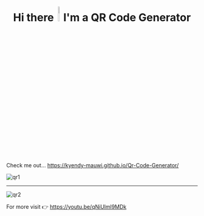 # <h1 align="center" fontsize="60px">Hi there<img src="https://raw.githubusercontent.com/MartinHeinz/MartinHeinz/master/wave.gif" width="5%" height="10%">I'm a QR Code Generator</h1>

Check me out... https://kyendy-mauwi.github.io/Qr-Code-Generator/

![qr1](https://user-images.githubusercontent.com/62172250/190106440-6f45913b-2a3f-4d92-840c-f20c7f829829.png)

--------------------------------------------------------------------------------------------------------------------------------------------

![qr2](https://user-images.githubusercontent.com/62172250/190106448-fa6e5eb1-b205-4197-910d-6d4fdaba2ec8.png)

For more visit :point_right: https://youtu.be/qNiUlml9MDk 
